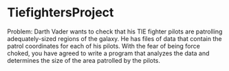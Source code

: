 # TiefightersProject

Problem: Darth Vader wants to check that his TIE fighter pilots are patrolling adequately-sized regions of the
galaxy. He has files of data that contain the patrol coordinates for each of his pilots. With the fear of being force
choked, you have agreed to write a program that analyzes the data and determines the size of the area patrolled
by the pilots.
